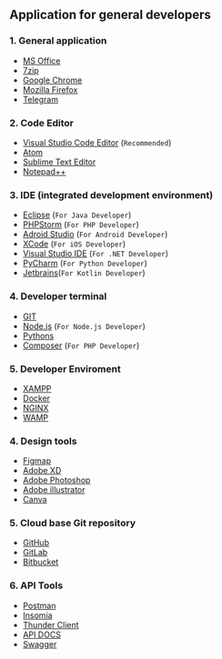 ## Application for general developers
### 1. General application
- [MS Office](https://getintopc.com/?s=ms+office)
- [7zip](https://www.7-zip.org/download.html)
- [Google Chrome](https://www.google.com/chrome/)  
- [Mozilla Firefox](https://www.mozilla.org/en-US/firefox/new/)
- [Telegram](https://desktop.telegram.org/?setln=en) 

### 2. Code Editor
- [Visual Studio Code Editor](https://code.visualstudio.com/) (`Recommended`)
- [Atom](https://atom.en.softonic.com/)
- [Sublime Text Editor](https://www.sublimetext.com/)
- [Notepad++](https://notepad-plus-plus.org/downloads/)

### 3. IDE (integrated development environment)
- [Eclipse](https://www.eclipse.org/downloads/) (`For Java Developer`)
- [PHPStorm](https://www.jetbrains.com/phpstorm/) (`For PHP Developer`)
- [Adroid Studio](https://developer.android.com/) (`For Android Developer`)
- [XCode](https://developer.apple.com/xcode/resources/) (`For iOS Developer`)
- [Visual Studio IDE](https://visualstudio.microsoft.com/) (`For .NET Developer`)
- [PyCharm](https://www.jetbrains.com/pycharm/) (`For Python Developer`)
- [Jetbrains](https://www.jetbrains.com/idea/download/?section=windows)(`For Kotlin Developer`)

### 4. Developer terminal
- [GIT](https://git-scm.com/downloads)
- [Node.js](https://nodejs.org/en/download) (`For Node.js Developer`)
- [Pythons](https://www.python.org/downloads/)
- [Composer](https://getcomposer.org/download/) (`For PHP Developer`)

### 5. Developer Enviroment
- [XAMPP](https://www.apachefriends.org/download.html)
- [Docker](https://www.docker.com/products/docker-desktop/)
- [NGINX](http://nginx.org/en/docs/windows.html)
- [WAMP](https://www.wampserver.com/en/)

### 4. Design tools
- [Figmap](https://github.com)
- [Adobe XD](https://getintopc.com/?s=adobe+xd)
- [Adobe Photoshop](https://getintopc.com/softwares/graphic-design/adobe-photoshop-2023-free-download-1559572/)
- [Adobe illustrator](https://getintopc.com/softwares/design/adobe-illustrator-cc-2023-free-download-9980495/)
- [Canva](https://www.canva.com/)

### 5. Cloud base Git repository
- [GitHub](https://github.com)
- [GitLab](https://about.gitlab.com/)
- [Bitbucket](https://bitbucket.org/product)

### 6. API Tools
- [Postman](https://www.postman.com/downloads/)
- [Insomia](https://insomnia.rest/)
- [Thunder Client](https://www.thunderclient.com/)
- [API DOCS](https://elements-demo.stoplight.io/?spec=#/)
- [Swagger](https://swagger.io/)